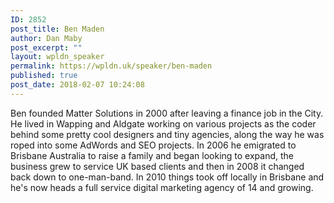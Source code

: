 ```yaml
---
ID: 2852
post_title: Ben Maden
author: Dan Maby
post_excerpt: ""
layout: wpldn_speaker
permalink: https://wpldn.uk/speaker/ben-maden
published: true
post_date: 2018-02-07 10:24:08
---
```

Ben founded Matter Solutions in 2000 after leaving a finance job in the City. He lived in Wapping and Aldgate working on various projects as the coder behind some pretty cool designers and tiny agencies, along the way he was roped into some AdWords and SEO projects. In 2006 he emigrated to Brisbane Australia to raise a family and began looking to expand, the business grew to service UK based clients and then in 2008 it changed back down to one-man-band. In 2010 things took off locally in Brisbane and he's now heads a full service digital marketing agency of 14 and growing.